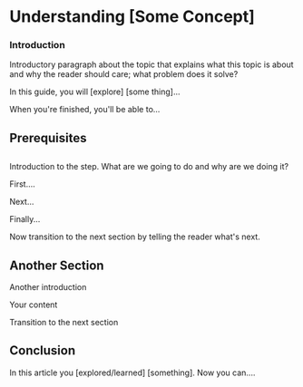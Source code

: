 <!--
This is an article template you can use as a quick starting point when writing DigitalOcean conceptual tutorials. 

Once you've reviewed the template, delete the comments and begin writing your outline or article. You'll find some examples of our custom Markdown at the very bottom of the template.

As you write, refer to our style and formatting guidelines for more detailed explanations:

- [do.co/style](https://do.co/style)

Use our [Markdown previewer](https://www.digitalocean.com/community/markdown) to review your article's formatting.

-->


# Understanding [Some Concept]

<!-- Use Title Case for all Titles -->

<!-- Learn about the title, introduction, and Goals sections at https://do.co/style#title-introduction-and-goals -->

<!-- Learn about formatting headers at https://do.co/style#headers -->

### Introduction

<!-- Our articles have a specific structure. Learn more at https://do.co/style/structure -->

Introductory paragraph about the topic that explains what this topic is about and why the reader should care; what problem does it solve?

In this guide, you will [explore] [some thing]...

When you're finished, you'll be able to...

## Prerequisites

<!-- Prerequisites let you leverage existing tutorials so you don't have to repeat installation or setup steps in your tutorial.  Learn more at https://do.co/style#prerequisites -->


## 

<!-- For more information on steps, see https://do.co/style/#steps -->

Introduction to the step. What are we going to do and why are we doing it?

First....

Next...

Finally...


Now transition to the next section by telling the reader what's next.

## Another Section

Another introduction

Your content

Transition to the next section


## Conclusion

In this article you [explored/learned] [something]. Now you can....

<!-- Speak  to reader benefits of this technique or procedure and optionally provide places for further exploration. -->


<!------------ Formatting ------------------------->

<!-- Some examples of how to mark up various things

This is _italics_ and this is **bold**.

Only use italics and bold for specific things. Learn more at https://do.co/style#bold-and-italics

This is `inline code`. Use it for referencing package names and commands.

Here's a command someone types in the Terminal:

```command
sudo nano /etc/nginx/sites-available/default
```

Here's a configuration file. The label on the first line lets you clearly state the file that's being shown or modified:

```nginx
[label /etc/nginx/sites-available/default]
server {
    listen 80 default_server;
    listen [::]:80 default_server ipv6only=on;

    root <^>/usr/share/nginx/html<^>;
    index index.html index.htm;

    server_name localhost;

    location / {
        try_files $uri $uri/ =404;
    }
}
```

Here's output from a command:

```
[secondary_label Output]
Could not connect to Redis at 127.0.0.1:6379: Connection refused
```

Learn about formatting commands and terminal output at https://do.co/style#code

Key presses should be written in ALLCAPS with in-line code formatting: `ENTER`.

Use a plus symbol (+) if keys need to be pressed simultaneously: `CTRL+C`.

This is a <^>variable<^>.

This is an `<^>in-line code variable<^>`

Learn more about how to use variables to highlight important items at https://do.co/style#variables

Use `<^>your_server_ip<^>` when referencing the IP of the server.  Use `111.111.111.111` and `222.222.222.222` if you need other IP addresses in examples.

Learn more about host names and domains at https://do.co/style#users-hostnames-and-domains

<$>[note]
**Note:** This is a note.
<$>

<$>[warning]
**Warning:** This is a warning.
<$>

Learn more about notes at https://do.co/style#notes-and-warnings

Screenshots should be in PNG format and hosted on imgur. Embed them in the article using the following format:

![Alt text for screen readers](/path/to/img.png)

Learn more about images at https://do.co/style#images-and-other-assets
-->